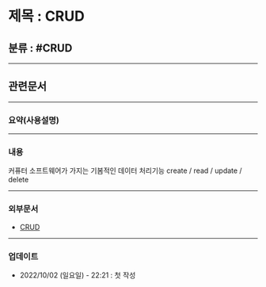 # 제목 : CRUD

## 분류 :  #CRUD

---
## 관련문서

----
### 요약(사용설명)

---
### 내용
커퓨터 소프트웨어가 가지는 기봄적인 데이터 처리기능
create / read / update / delete

----
### 외부문서
- [CRUD](https://livedata.tistory.com/3)

----
### 업데이트
-  2022/10/02 (일요일) - 22:21 : 첫 작성
